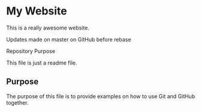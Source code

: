 # My Website

This is a really awesome website.

Updates made on master on GitHub before rebase

 Repository Purpose

This file is just a readme file.

## Purpose

The purpose of this file is to provide examples
on how to use Git and GitHub together.